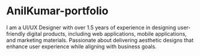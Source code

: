 # AnilKumar-portfolio
I am a UI/UX Designer with over 1.5 years of experience in designing user-friendly digital products, including web applications, mobile applications, and marketing materials. Passionate about delivering aesthetic designs that enhance user experience while aligning with business goals.
